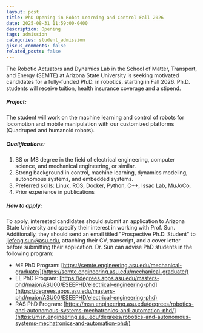 ```yaml
---
layout: post
title: PhD Opening in Robot Learning and Control Fall 2026
date: 2025-08-31 11:59:00-0400
description: Opening
tags: admission
categories: student_admission
giscus_comments: false
related_posts: false
---
```


The Robotic Actuators and Dynamics Lab in the School of Matter, Transport, and Energy (SEMTE) at Arizona State University is seeking motivated candidates for a fully-funded Ph.D. in robotics, starting in Fall 2026. Ph.D. students will receive tuition, health insurance coverage and a stipend. 

##### Project:
The student will work on the machine learning and control of robots for locomotion and mobile manipulation with our customized platforms (Quadruped and humanoid robots).

##### Qualifications:
1. BS or MS degree in the field of electrical engineering, computer science, and mechanical engineering, or similar.
2. Strong background in control, machine learning, dynamics modeling, autonomous systems, and embedded systems. 
3. Preferred skills: Linux, ROS, Docker, Python, C++, Issac Lab, MuJoCo, 
4. Prior experience in publications

##### How to apply:
To apply, interested candidates should submit an application to Arizona State University and specify their interest in working with Prof. Sun. Additionally, they should send an email titled "Prospective Ph.D. Student"  to jiefeng.sun@asu.edu, attaching their CV, transcript, and a cover letter before submitting their application. Dr. Sun can advise PhD students in the following program:
 - ME PhD Program: [https://semte.engineering.asu.edu/mechanical-graduate/](https://semte.engineering.asu.edu/mechanical-graduate/)
 - EE PhD Program: [https://degrees.apps.asu.edu/masters-phd/major/ASU00/ESEEPHD/electrical-engineering-phd](https://degrees.apps.asu.edu/masters-phd/major/ASU00/ESEEPHD/electrical-engineering-phd)
 - RAS PhD Program: [https://msn.engineering.asu.edu/degrees/robotics-and-autonomous-systems-mechatronics-and-automation-phd/](https://msn.engineering.asu.edu/degrees/robotics-and-autonomous-systems-mechatronics-and-automation-phd/)
